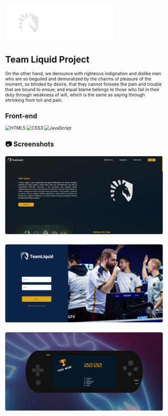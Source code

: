 <img src="project\public\assets\png\imagem_2023-10-20_215728277-removebg-preview (1).png" width="350px">

<h1>Team Liquid Project</h1>
On the other hand, we denounce with righteous indignation and dislike men who are so beguiled and demoralized by the charms of pleasure of the moment, so blinded by desire, that they cannot foresee the pain and trouble that are bound to ensue; and equal blame belongs to those who fail in their duty through weakness of will, which is the same as saying through shrinking from toil and pain. <br>

## Front-end
![HTML5](https://img.shields.io/badge/html5-%23E34F26.svg?style=for-the-badge&logo=html5&logoColor=white)
![CSS3](https://img.shields.io/badge/css3-%231572B6.svg?style=for-the-badge&logo=css3&logoColor=white)
![JavaScript](https://img.shields.io/badge/javascript-%23323330.svg?style=for-the-badge&logo=javascript&logoColor=%23F7DF1E)

## 📷 Screenshots <br>

<img src="project\public\assets\png\screenshot-header.png"> <br>
##
<img src="project\public\assets\png\screenshot-login.png"> <br>
##
<img src="project\public\assets\png\screenshot-psp.png">
